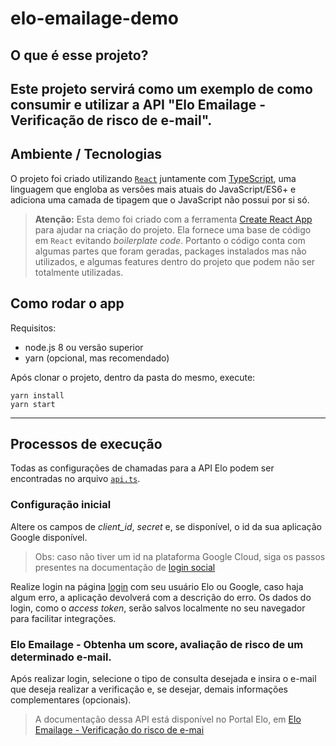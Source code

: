 # **elo-emailage-demo**

## O que é esse projeto?

## Este projeto servirá como um exemplo de como consumir e utilizar a API "Elo Emailage - Verificação de risco de e-mail".

## Ambiente / Tecnologias

O projeto foi criado utilizando [`React`](https://pt-br.reactjs.org/) juntamente com [TypeScript](https://www.typescriptlang.org/), uma linguagem que engloba as versões mais atuais do JavaScript/ES6+ e adiciona uma camada de tipagem que o JavaScript não possui por si só.

> **Atenção:** Esta demo foi criado com a ferramenta [Create React App](https://create-react-app.dev/) para ajudar na criação do projeto. Ela fornece uma base de código em `React` evitando _boilerplate code_. Portanto o código conta com algumas partes que foram geradas, packages instalados mas não utilizados, e algumas features dentro do projeto que podem não ser totalmente utilizadas.

## Como rodar o app

Requisitos:

- node.js 8 ou versão superior
- yarn (opcional, mas recomendado)

Após clonar o projeto, dentro da pasta do mesmo, execute:

```shell
yarn install
yarn start
```

---

## Processos de execução

Todas as configurações de chamadas para a API Elo podem ser encontradas no arquivo [`api.ts`](./src/configs/api.ts).

### **Configuração inicial**

Altere os campos de _client_id_, _secret_ e, se disponível, o id da sua aplicação Google disponível.

> Obs: caso não tiver um id na plataforma Google Cloud, siga os passos presentes na documentação de [login social](./src/docs/Social.md)

Realize login na página [login](./src/pages/Home/index.tsx) com seu usuário Elo ou Google, caso haja algum erro, a aplicação devolverá com a descrição do erro. Os dados do login, como o _access token_, serão salvos localmente no seu navegador para facilitar integrações.

### **Elo Emailage - Obtenha um score, avaliação de risco de um determinado e-mail.**

Após realizar login, selecione o tipo de consulta desejada e insira o e-mail que deseja realizar a verificação e, se desejar, demais informações complementares (opcionais).

> A documentação dessa API está disponível no Portal Elo, em [Elo Emailage - Verificação do risco de e-mai](https://hml-dev.elo.com.br/documentacao/avaliacao-de-risco-por-email?lng=pt)
